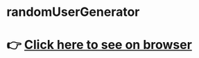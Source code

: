 # randomUserGenerator

# :point_right: [Click here to see on browser](https://fatihcaliss.github.io/randomUserGenerator/)
